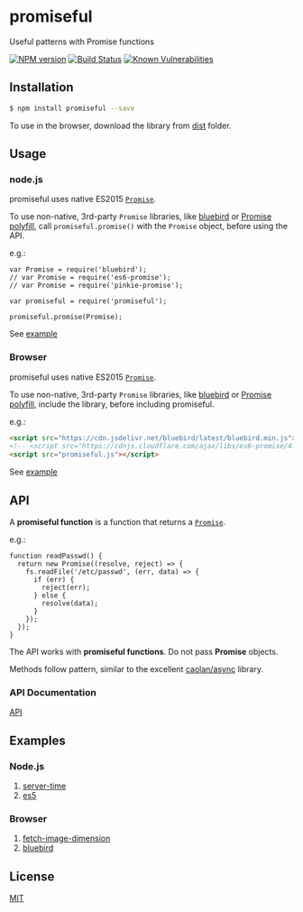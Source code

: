 # promiseful
Useful patterns with Promise functions

[![NPM version](https://img.shields.io/npm/v/promiseful.svg?style=flat)](https://www.npmjs.org/package/promiseful)
[![Build Status](https://img.shields.io/travis/palanik/promiseful.svg?style=flat)](https://travis-ci.org/palanik/promiseful)
[![Known Vulnerabilities](https://snyk.io/test/github/palanik/promiseful/badge.svg)](https://snyk.io/test/github/palanik/promiseful)

## Installation

```sh
$ npm install promiseful --save
```

To use in the browser, download the library from [dist](dist) folder.

## Usage

### node.js
promiseful uses native ES2015 [`Promise`](https://developer.mozilla.org/en-US/docs/Web/JavaScript/Reference/Global_Objects/Promise).

To use non-native, 3rd-party `Promise` libraries, like [bluebird](http://bluebirdjs.com/) or [Promise polyfill](https://github.com/jakearchibald/es6-promise/), call `promiseful.promise()` with the `Promise` object, before using the API.

e.g.:
```JS
var Promise = require('bluebird');
// var Promise = require('es6-promise');
// var Promise = require('pinkie-promise');

var promiseful = require('promiseful');

promiseful.promise(Promise);
```

See [example](examples/node.js/es5/server-time.js)

### Browser
promiseful uses native ES2015 [`Promise`](https://developer.mozilla.org/en-US/docs/Web/JavaScript/Reference/Global_Objects/Promise).

To use non-native, 3rd-party `Promise` libraries, like [bluebird](http://bluebirdjs.com/) or [Promise polyfill](https://github.com/jakearchibald/es6-promise/), include the library, before including promiseful.

e.g.:
```HTML
<script src="https://cdn.jsdelivr.net/bluebird/latest/bluebird.min.js"></script>
<!-- <script src="https://cdnjs.cloudflare.com/ajax/libs/es6-promise/4.1.0/es6-promise.min.js"></script> -->
<script src="promiseful.js"></script>
```

See [example](examples/browsers/bluebird.html)


## API

A **promiseful function** is a function that returns a [`Promise`](https://developer.mozilla.org/en-US/docs/Web/JavaScript/Reference/Global_Objects/Promise).

e.g.:
```JS
function readPasswd() {
  return new Promise((resolve, reject) => {
    fs.readFile('/etc/passwd', (err, data) => {
      if (err) {
        reject(err);
      } else {
        resolve(data);
      }
    });
  });
}
```

The API works with **promiseful functions**. Do not pass **Promise** objects.

Methods follow pattern, similar to the excellent [caolan/async](https://github.com/caolan/async) library.

### API Documentation

  [API](API.md)

## Examples

### Node.js
1. [server-time](examples/node.js/server-time.js)
2. [es5](examples/node.js/es5/server-time.js)

### Browser
1. [fetch-image-dimension](examples/browser/fetch-image-dimension.html)
2. [bluebird](examples/browser/bluebird.html)

## License

  [MIT](LICENSE)
